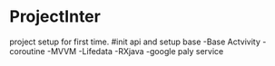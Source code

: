 # ProjectInter 
  project setup for first time.
#init api and setup base
-Base Actvivity 
-coroutine
-MVVM
-Lifedata
-RXjava 
-google paly service
